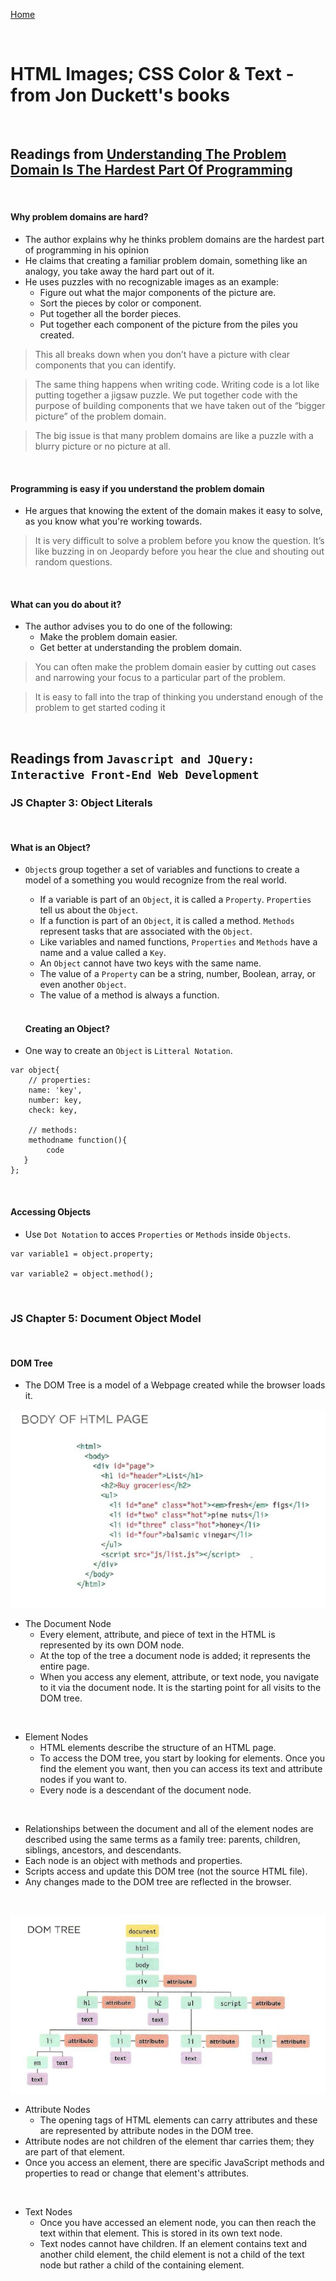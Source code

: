 [Home](README.md)

<br>

# HTML Images; CSS Color & Text - from Jon Duckett's books

<br>

## Readings from [Understanding The Problem Domain Is The Hardest Part Of Programming](https://simpleprogrammer.com/understanding-the-problem-domain-is-the-hardest-part-of-programming)

<br>

#### Why problem domains are hard?

- The author explains why he thinks problem domains are the hardest part of programming in his opinion
- He claims that creating a familiar problem domain, something like an analogy, you take away the hard part out of it.
- He uses puzzles with no recognizable images as an example:
  - Figure out what the major components of the picture are.
  - Sort the pieces by color or component.
  - Put together all the border pieces.
  - Put together each component of the picture from the piles you created.

> This all breaks down when you don’t have a picture with clear components that you can identify.

> The same thing happens when writing code.  Writing code is a lot like putting together a jigsaw puzzle.  We put together code with the purpose of building components that we have taken out of the “bigger picture” of the problem domain.

> The big issue is that many problem domains are like a puzzle with a blurry picture or no picture at all.

<br>

#### Programming is easy if you understand the problem domain

- He argues that knowing the extent of the domain makes it easy to solve, as you know what you're working towards.

> It is very difficult to solve a problem before you know the question.  It’s like buzzing in on Jeopardy before you hear the clue and shouting out random questions.

<br>

#### What can you do about it?

- The author advises you to do one of the following:
  - Make the problem domain easier.
  - Get better at understanding the problem domain.

> You can often make the problem domain easier by cutting out cases and narrowing your focus to a particular part of the problem.

> It is easy to fall into the trap of thinking you understand enough of the problem to get started coding it

<br>

## Readings from `Javascript and JQuery: Interactive Front-End Web Development`

### JS Chapter 3: Object Literals

<br>

#### What is an Object?

- `Object`s group together a set of variables and functions to create a model of a something you would recognize from the real world.
  - If a variable is part of an `Object`, it is called a `Property`. `Properties` tell us about the `Object`.
  - If a function is part of an `Object`, it is called a method. `Methods` represent tasks that are associated with the `Object`.
  - Like variables and named functions, `Properties` and `Methods` have a name and a value called a `Key`.
  - An `Object` cannot have two keys with the same name.
  - The value of a `Property` can be a string, number, Boolean, array, or even another `Object`.
  - The value of a method is always a function.

  <br>

  #### Creating an Object?

- One way to create an `Object` is `Litteral Notation`.

```
var object{
    // properties: 
    name: 'key',
    number: key,
    check: key,

    // methods:
    methodname function(){
        code
   }
};
```

<br>

#### Accessing Objects

- Use `Dot Notation` to acces `Properties` or `Methods` inside `Objects`.

```
var variable1 = object.property;

var variable2 = object.method();
```

<br>

### JS Chapter 5: Document Object Model

<br>

#### DOM Tree

- The DOM Tree is a model of a Webpage created while the browser loads it.

![Body of HTML Page](imgs/BODY_OF_HTML_PAGE.PNG)

- The Document Node
  - Every element, attribute, and piece of text in the HTML is represented by its own DOM node.
  - At the top of the tree a document node is added; it represents the entire page.
  - When you access any element, attribute, or text node, you navigate to it via the document node. It is the starting point for all visits to the DOM tree.

<br>

- Element Nodes
  - HTML elements describe the structure of an HTML page.
  - To access the DOM tree, you start by looking for elements. Once you find the element you want, then you can access its text and attribute nodes if you want to.
  - Every node is a descendant of the document node.

<br>

- Relationships between the document and all of the element nodes are described using the same terms as a family tree: parents, children, siblings, ancestors, and descendants.
- Each node is an object with methods and properties.
- Scripts access and update this DOM tree (not the source HTML file).
- Any changes made to the DOM tree are reflected in the browser.

<br>

![Dom Tree](imgs/DOM_TREE.PNG)

- Attribute Nodes
  - The opening tags of HTML elements can carry attributes and these are represented by attribute nodes in the DOM tree.
- Attribute nodes are not children of the element thar carries them; they are part of that element.
- Once you access an element, there are specific JavaScript methods and properties to read or change that element's attributes.

<br>

- Text Nodes
  - Once you have accessed an element node, you can then reach the text within that element. This is stored in its own text node.
  - Text nodes cannot have children. If an element contains text and another child element, the child element is not a child of the text node but rather a child of the containing element.

